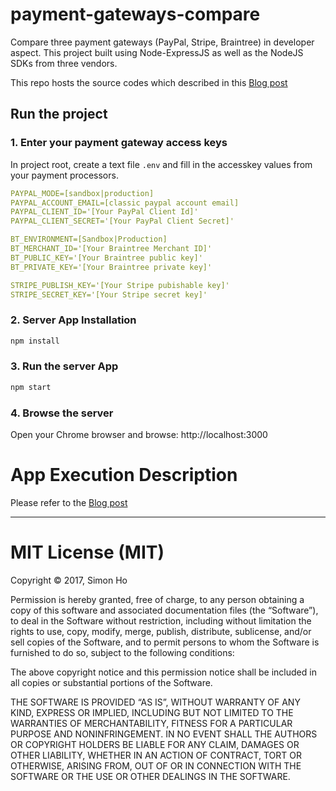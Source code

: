 # payment-gateways-compare

Compare three payment gateways (PayPal, Stripe, Braintree) in developer aspect. This project built using Node-ExpressJS as well as the NodeJS SDKs from three vendors.

This repo hosts the source codes which described in this [Blog post](https://blog.simonho.net/paypal-vs-braintree-vs-stripe-ux-sdk/)

## Run the project

### 1. Enter your payment gateway access keys
In project root, create a text file `.env` and fill in the accesskey values from your payment processors.
```yaml
PAYPAL_MODE=[sandbox|production]
PAYPAL_ACCOUNT_EMAIL=[classic paypal account email]
PAYPAL_CLIENT_ID='[Your PayPal Client Id]'
PAYPAL_CLIENT_SECRET='[Your PayPal Client Secret]'

BT_ENVIRONMENT=[Sandbox|Production]
BT_MERCHANT_ID='[Your Braintree Merchant ID]'
BT_PUBLIC_KEY='[Your Braintree public key]'
BT_PRIVATE_KEY='[Your Braintree private key]'

STRIPE_PUBLISH_KEY='[Your Stripe pubishable key]'
STRIPE_SECRET_KEY='[Your Stripe secret key]'
```

### 2. Server App Installation
```sh
npm install
```

### 3. Run the server App
```sh
npm start
```

### 4. Browse the server
Open your Chrome browser and browse: http://localhost:3000

# App Execution Description
Please refer to the [Blog post](https://blog.simonho.net/paypal-vs-braintree-vs-stripe-ux-sdk/)

---

MIT License (MIT)
=====================

Copyright © 2017, Simon Ho

Permission is hereby granted, free of charge, to any person
obtaining a copy of this software and associated documentation
files (the “Software”), to deal in the Software without
restriction, including without limitation the rights to use,
copy, modify, merge, publish, distribute, sublicense, and/or sell
copies of the Software, and to permit persons to whom the
Software is furnished to do so, subject to the following
conditions:

The above copyright notice and this permission notice shall be
included in all copies or substantial portions of the Software.

THE SOFTWARE IS PROVIDED “AS IS”, WITHOUT WARRANTY OF ANY KIND,
EXPRESS OR IMPLIED, INCLUDING BUT NOT LIMITED TO THE WARRANTIES
OF MERCHANTABILITY, FITNESS FOR A PARTICULAR PURPOSE AND
NONINFRINGEMENT. IN NO EVENT SHALL THE AUTHORS OR COPYRIGHT
HOLDERS BE LIABLE FOR ANY CLAIM, DAMAGES OR OTHER LIABILITY,
WHETHER IN AN ACTION OF CONTRACT, TORT OR OTHERWISE, ARISING
FROM, OUT OF OR IN CONNECTION WITH THE SOFTWARE OR THE USE OR
OTHER DEALINGS IN THE SOFTWARE.
